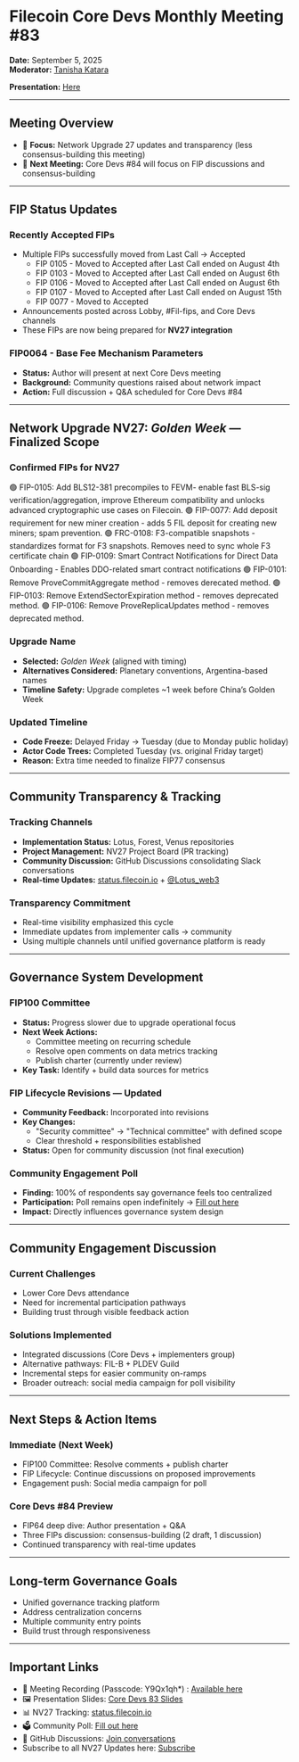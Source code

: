 # Filecoin Core Devs Monthly Meeting #83  
**Date:** September 5, 2025  
**Moderator:** [Tanisha Katara](www.tanishakatara.com)

**Presentation:** [Here](https://docs.google.com/presentation/d/10mtgnrvE1_l0Bl07nQgH1f4ngHTps8sFoPiuOxYiEvs/edit?slide=id.g37bad0ebf69_0_15#slide=id.g37bad0ebf69_0_15)

---

## Meeting Overview
- 🎯 **Focus:** Network Upgrade 27 updates and transparency (less consensus-building this meeting)  
- 📅 **Next Meeting:** Core Devs #84 will focus on FIP discussions and consensus-building  

---

## FIP Status Updates

### Recently Accepted FIPs
- Multiple FIPs successfully moved from Last Call → Accepted
  - FIP 0105 - Moved to Accepted after Last Call ended on August 4th
  - FIP 0103 - Moved to Accepted after Last Call ended on August 6th
  - FIP 0106 - Moved to Accepted after Last Call ended on August 6th
  - FIP 0107 - Moved to Accepted after Last Call ended on August 15th
  - FIP 0077 - Moved to Accepted 
- Announcements posted across Lobby, #Fil-fips, and Core Devs channels  
- These FIPs are now being prepared for **NV27 integration**  

### FIP0064 - Base Fee Mechanism Parameters
- **Status:** Author will present at next Core Devs meeting  
- **Background:** Community questions raised about network impact  
- **Action:** Full discussion + Q&A scheduled for Core Devs #84  

---

## Network Upgrade NV27: *Golden Week* — Finalized Scope

### Confirmed FIPs for NV27
🟢 FIP-0105: Add BLS12-381 precompiles to FEVM- enable fast BLS-sig verification/aggregation, improve Ethereum compatibility and unlocks advanced cryptographic use cases on Filecoin.
🟢 FIP-0077: Add deposit requirement for new miner creation - adds 5 FIL deposit for creating new miners; spam prevention. 
🟢 FRC-0108: F3-compatible snapshots - standardizes format for F3 snapshots. Removes need to sync whole F3 certificate chain
🟢 FIP-0109: Smart Contract Notifications for Direct Data Onboarding - Enables DDO-related smart contract notifications
🟢 FIP-0101: Remove ProveCommitAggregate method - removes derecated method.
🟢 FIP-0103: Remove ExtendSectorExpiration method - removes deprecated method.
🟢 FIP-0106: Remove ProveReplicaUpdates method - removes deprecated method.

### Upgrade Name
- **Selected:** *Golden Week* (aligned with timing)  
- **Alternatives Considered:** Planetary conventions, Argentina-based names  
- **Timeline Safety:** Upgrade completes ~1 week before China’s Golden Week  

### Updated Timeline
- **Code Freeze:** Delayed Friday → Tuesday (due to Monday public holiday)  
- **Actor Code Trees:** Completed Tuesday (vs. original Friday target)  
- **Reason:** Extra time needed to finalize FIP77 consensus  

---

## Community Transparency & Tracking

### Tracking Channels
- **Implementation Status:** Lotus, Forest, Venus repositories  
- **Project Management:** NV27 Project Board (PR tracking)  
- **Community Discussion:** GitHub Discussions consolidating Slack conversations  
- **Real-time Updates:** [status.filecoin.io](https://status.filecoin.io) + [@Lotus_web3](https://twitter.com/Lotus_web3)  

### Transparency Commitment
- Real-time visibility emphasized this cycle  
- Immediate updates from implementer calls → community  
- Using multiple channels until unified governance platform is ready  

---

## Governance System Development

### FIP100 Committee
- **Status:** Progress slower due to upgrade operational focus  
- **Next Week Actions:**  
  - Committee meeting on recurring schedule  
  - Resolve open comments on data metrics tracking  
  - Publish charter (currently under review)  
- **Key Task:** Identify + build data sources for metrics  

### FIP Lifecycle Revisions — Updated
- **Community Feedback:** Incorporated into revisions  
- **Key Changes:**  
  - "Security committee" → "Technical committee" with defined scope  
  - Clear threshold + responsibilities established  
- **Status:** Open for community discussion (not final execution)  

### Community Engagement Poll
- **Finding:** 100% of respondents say governance feels too centralized  
- **Participation:** Poll remains open indefinitely → [Fill out here](#)  
- **Impact:** Directly influences governance system design  

---

## Community Engagement Discussion

### Current Challenges
- Lower Core Devs attendance  
- Need for incremental participation pathways  
- Building trust through visible feedback action  

### Solutions Implemented
- Integrated discussions (Core Devs + implementers group)  
- Alternative pathways: FIL-B + PLDEV Guild  
- Incremental steps for easier community on-ramps  
- Broader outreach: social media campaign for poll visibility  

---

## Next Steps & Action Items

### Immediate (Next Week)
- FIP100 Committee: Resolve comments + publish charter  
- FIP Lifecycle: Continue discussions on proposed improvements  
- Engagement push: Social media campaign for poll  

### Core Devs #84 Preview
- FIP64 deep dive: Author presentation + Q&A  
- Three FIPs discussion: consensus-building (2 draft, 1 discussion)  
- Continued transparency with real-time updates  

---

## Long-term Governance Goals
- Unified governance tracking platform  
- Address centralization concerns  
- Multiple community entry points  
- Build trust through responsiveness  

---

## Important Links
- 🎥 Meeting Recording (Passcode: Y9Qx1qh*) : [Available here](https://fil-org.zoom.us/rec/share/pPkLyzSELAKgaGLMZweInyZ3E06o27PCIbAs-jeErM27ZfNWWZbv-VYiNSTB1wFP.qC9jlqnjUCoqNmRW)  
- 🖼️ Presentation Slides: [Core Devs 83 Slides](https://docs.google.com/presentation/d/10mtgnrvE1_l0Bl07nQgH1f4ngHTps8sFoPiuOxYiEvs/edit?slide=id.g37bad0ebf69_0_0#slide=id.g37bad0ebf69_0_0)  
- 📊 NV27 Tracking: [status.filecoin.io](https://status.filecoin.io)  
- 🗳️ Community Poll: [Fill out here](https://poll.fil.org/dashboard/c/8n7hhjebkb)  
- 💬 GitHub Discussions: [Join conversations](filecoin-project/core-devs#196)
- Subscribe to all NV27 Updates here: [Subscribe](https://status.filecoin.io/incidents/h9fx0z88tpkb?u=nrv63fkjvl9x)


